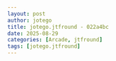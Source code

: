 ```yaml
---
layout: post
author: jotego
title: jotego.jtfround - 022a4bc
date: 2025-08-29
categories: [Arcade, jtfround]
tags: [jotego.jtfround]
---
```



